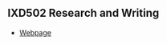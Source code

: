 <h2>IXD502 Research and Writing</h2>

+ [Webpage](https://github.com/sarahjaneowens/IXD502-ResearchandWriting/blob/gh-pages/home.html)